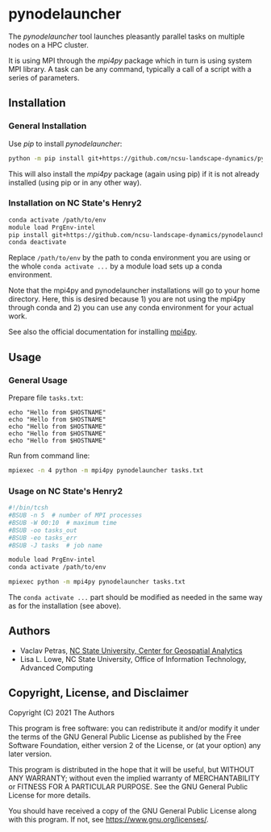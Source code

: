 # pynodelauncher

The *pynodelauncher* tool launches pleasantly parallel tasks on multiple nodes
on a HPC cluster.

It is using MPI through the *mpi4py* package which in turn is using system MPI library.
A task can be any command, typically a call of a script with a series of parameters.

## Installation

### General Installation

Use *pip* to install *pynodelauncher*:

```sh
python -m pip install git+https://github.com/ncsu-landscape-dynamics/pynodelauncher.git
```

This will also install the *mpi4py* package (again using pip) if it is not already
installed (using pip or in any other way).

### Installation on NC State's Henry2

```sh
conda activate /path/to/env
module load PrgEnv-intel
pip install git+https://github.com/ncsu-landscape-dynamics/pynodelauncher.git
conda deactivate
```

Replace `/path/to/env` by the path to conda environment you are using or
the whole `conda activate ...` by a module load sets up a conda environment. 

Note that the mpi4py and pynodelauncher installations will go to your home directory.
Here, this is desired because 1) you are not using the mpi4py through conda
and 2) you can use any conda environment for your actual work.

See also the official documentation for installing [mpi4py](https://projects.ncsu.edu/hpc/Software/Apps.php?app=Conda-MPI#mpi4py).

## Usage

### General Usage

Prepare file `tasks.txt`:

```text
echo "Hello from $HOSTNAME"
echo "Hello from $HOSTNAME"
echo "Hello from $HOSTNAME"
echo "Hello from $HOSTNAME"
echo "Hello from $HOSTNAME"
```

Run from command line:

```sh
mpiexec -n 4 python -m mpi4py pynodelauncher tasks.txt
```

### Usage on NC State's Henry2

```sh
#!/bin/tcsh
#BSUB -n 5  # number of MPI processes
#BSUB -W 00:10  # maximum time
#BSUB -oo tasks_out
#BSUB -eo tasks_err
#BSUB -J tasks  # job name

module load PrgEnv-intel
conda activate /path/to/env

mpiexec python -m mpi4py pynodelauncher tasks.txt
```

The `conda activate ...` part should be modified as needed
in the same way as for the installation (see above).

## Authors

* Vaclav Petras, [NC State University, Center for Geospatial Analytics](https://geospatial.ncsu.edu/)
* Lisa L. Lowe, NC State University, Office of Information Technology, Advanced Computing

## Copyright, License, and Disclaimer

Copyright (C) 2021 The Authors

This program is free software: you can redistribute it and/or modify
it under the terms of the GNU General Public License as published by
the Free Software Foundation, either version 2 of the License, or
(at your option) any later version.

This program is distributed in the hope that it will be useful,
but WITHOUT ANY WARRANTY; without even the implied warranty of
MERCHANTABILITY or FITNESS FOR A PARTICULAR PURPOSE. See the
GNU General Public License for more details.

You should have received a copy of the GNU General Public License
along with this program. If not, see <https://www.gnu.org/licenses/>.
